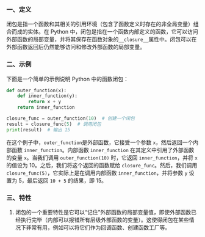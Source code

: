 ### 一、定义

闭包是指一个函数和其相关的引用环境（包含了函数定义时存在的非全局变量）组合而成的实体。在 Python 中，闭包是指在一个函数内部定义的函数，它可以访问外部函数的局部变量，并将其保存在函数对象的`__closure__`属性中。闭包可以在外部函数返回后仍然能够访问和修改外部函数的局部变量。

### 二、示例

下面是一个简单的示例说明 Python 中的函数闭包：

```python
def outer_function(x):
    def inner_function(y):
        return x + y
    return inner_function

closure_func = outer_function(10)  # 创建一个闭包
result = closure_func(5)  # 调用闭包
print(result)  # 输出 15
```

在这个例子中，`outer_function`是外部函数，它接受一个参数 `x`，然后返回一个内部函数 `inner_function`。内部函数 `inner_function` 在其定义中引用了外部函数的变量 `x`。当我们调用 `outer_function(10)` 时，它返回 `inner_function`，并将 `x` 的值设为 10。之后，我们将这个返回的函数赋给 `closure_func`。然后，我们调用 `closure_func(5)`，它实际上是在调用内部函数 `inner_function`，并将参数 `y` 设置为 5，最后返回 `10 + 5` 的结果，即 15。

### 三、特性

1. 闭包的一个重要特性是它可以“记住”外部函数的局部变量值，即使外部函数已经执行完毕（内部可以报错所有层级外部函数的变量）。这使得闭包在某些情况下非常有用，例如可以将它们作为回调函数、创建函数工厂等。

